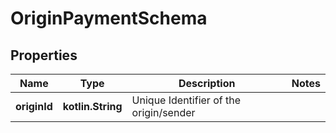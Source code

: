 
# OriginPaymentSchema

## Properties
Name | Type | Description | Notes
------------ | ------------- | ------------- | -------------
**originId** | **kotlin.String** | Unique Identifier of the origin/sender | 



